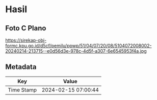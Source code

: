 # Hasil

## Foto C Plano

https://sirekap-obj-formc.kpu.go.id/d5cf/pemilu/ppwp/51/04/07/20/08/5104072008002-20240214-213715--e0d56d3e-978c-4d5f-a307-6e6545953f4a.jpg


## Metadata

| Key        | Value               |
| ---------- | ------------------- |
| Time Stamp | 2024-02-15 07:00:44 |




